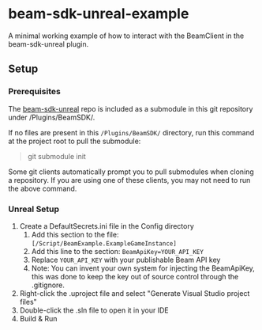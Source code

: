 # beam-sdk-unreal-example

A minimal working example of how to interact with the BeamClient in the beam-sdk-unreal plugin.

## Setup

### Prerequisites
The [beam-sdk-unreal](https://github.com/Merit-Circle/beam-sdk-unrea) repo is included as a submodule in this git repository under /Plugins/BeamSDK/.

If no files are present in this `/Plugins/BeamSDK/` directory, run this command at the project root to pull the submodule:
> git submodule init

Some git clients automatically prompt you to pull submodules when cloning a repository. If you are using one of these clients, you may not need to run the above command.


### Unreal Setup

1. Create a DefaultSecrets.ini file in the Config directory
   1. Add this section to the file: `[/Script/BeamExample.ExampleGameInstance]`
   2. Add this line to the section: `BeamApiKey=YOUR_API_KEY`
   3. Replace `YOUR_API_KEY` with your publishable Beam API key
   4. Note: You can invent your own system for injecting the BeamApiKey, this was done to keep the key out of source control through the .gitignore.
2. Right-click the .uproject file and select "Generate Visual Studio project files"
3. Double-click the .sln file to open it in your IDE
4. Build & Run

